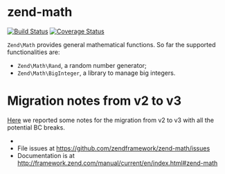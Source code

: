 # zend-math

[![Build Status](https://secure.travis-ci.org/zendframework/zend-math.svg?branch=master)](https://secure.travis-ci.org/zendframework/zend-math)
[![Coverage Status](https://coveralls.io/repos/zendframework/zend-math/badge.svg?branch=master)](https://coveralls.io/r/zendframework/zend-math?branch=master)

`Zend\Math` provides general mathematical functions. So far the supported
functionalities are:

- `Zend\Math\Rand`, a random number generator;
- `Zend\Math\BigInteger`, a library to manage big integers.

# Migration notes from v2 to v3

[Here](doc/book/migration.md) we reported some notes for the migration from v2
to v3 with all the potential BC breaks.

-
- File issues at https://github.com/zendframework/zend-math/issues
- Documentation is at http://framework.zend.com/manual/current/en/index.html#zend-math
